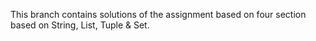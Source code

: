 This branch contains solutions of the assignment based on four section based on String, List, Tuple & Set.
